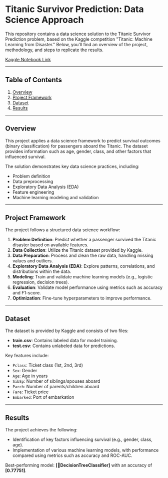 # Titanic Survivor Prediction: Data Science Approach

This repository contains a data science solution to the Titanic Survivor Prediction problem, based on the Kaggle competition "Titanic: Machine Learning from Disaster." Below, you'll find an overview of the project, methodology, and steps to replicate the results.

[Kaggle Notebook Link](https://www.kaggle.com/code/samuel0930/survival-analytics-titanic-disaster-case-study)

---

## Table of Contents
1. [Overview](#overview)
2. [Project Framework](#project-framework)
3. [Dataset](#dataset)
4. [Results](#results)

---

## Overview
This project applies a data science framework to predict survival outcomes (binary classification) for passengers aboard the Titanic. The dataset provides information such as age, gender, class, and other factors that influenced survival.

The solution demonstrates key data science practices, including:
- Problem definition
- Data preprocessing
- Exploratory Data Analysis (EDA)
- Feature engineering
- Machine learning modeling and validation

---

## Project Framework
The project follows a structured data science workflow:

1. **Problem Definition**: Predict whether a passenger survived the Titanic disaster based on available features.
2. **Data Collection**: Utilize the Titanic dataset provided by Kaggle.
3. **Data Preparation**: Process and clean the raw data, handling missing values and outliers.
4. **Exploratory Data Analysis (EDA)**: Explore patterns, correlations, and distributions within the data.
5. **Modeling**: Train and validate machine learning models (e.g., logistic regression, decision trees).
6. **Evaluation**: Validate model performance using metrics such as accuracy and F1-score.
7. **Optimization**: Fine-tune hyperparameters to improve performance.

---

## Dataset
The dataset is provided by Kaggle and consists of two files:

- **train.csv**: Contains labeled data for model training.
- **test.csv**: Contains unlabeled data for predictions.

Key features include:
- `Pclass`: Ticket class (1st, 2nd, 3rd)
- `Sex`: Gender
- `Age`: Age in years
- `SibSp`: Number of siblings/spouses aboard
- `Parch`: Number of parents/children aboard
- `Fare`: Ticket price
- `Embarked`: Port of embarkation

---

## Results
The project achieves the following:
- Identification of key factors influencing survival (e.g., gender, class, age).
- Implementation of various machine learning models, with performance compared using metrics such as accuracy and ROC-AUC.

Best-performing model: **[DecisionTreeClassifier]** with an accuracy of **[0.77751]**.
